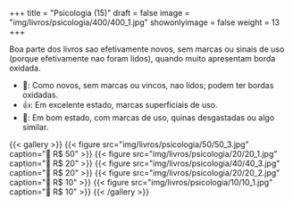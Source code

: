+++
title = "Psicologia (15)"
draft = false
image = "img/livros/psicologia/400/400_1.jpg"
showonlyimage = false
weight = 13
+++
<!--more-->

Boa parte dos livros sao efetivamente novos, sem marcas ou sinais de uso (porque efetivamente nao foram lidos), quando muito apresentam borda oxidada.

- 💖: Como novos, sem marcas ou vincos, nao lidos; podem ter bordas oxidadas.
- 👍: Em excelente estado, marcas superficiais de uso.
- 🤔: Em bom estado, com marcas de uso, quinas desgastadas ou algo similar. 

{{< gallery >}}
{{< figure src="img/livros/psicologia/50/50_3.jpg" caption="💖 R$ 50" >}}
{{< figure src="img/livros/psicologia/20/20_1.jpg" caption="🤔 R$ 20" >}}
{{< figure src="img/livros/psicologia/40/40_3.jpg" caption="🤔 R$ 20" >}}
{{< figure src="img/livros/psicologia/20/20_2.jpg" caption="🤔 R$ 10" >}}
{{< figure src="img/livros/psicologia/10/10_1.jpg" caption="🤔 R$ 10" >}}
{{< /gallery >}}

